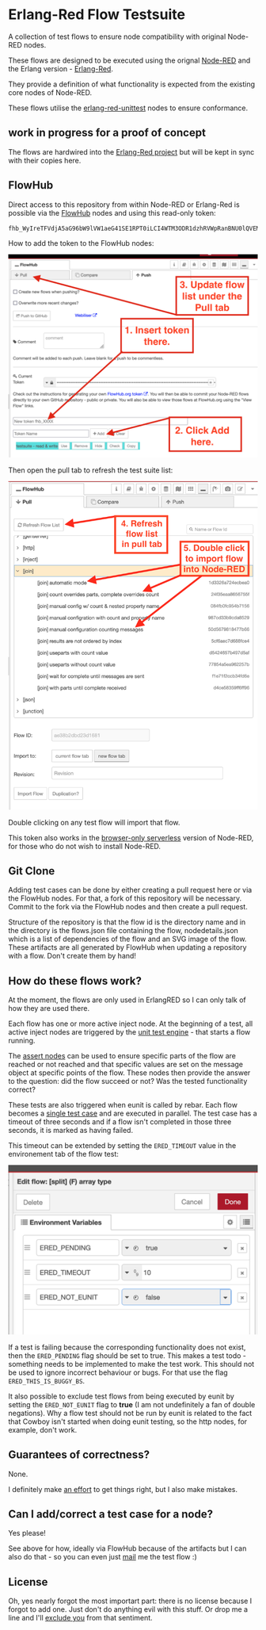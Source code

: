 # Erlang-Red Flow Testsuite

A collection of test flows to ensure node compatibility with original Node-RED nodes.

These flows are designed to be executed using the orignal [Node-RED](https://nodered.org) and the Erlang version - [Erlang-Red](https://github.com/gorenje/erlang-red).

They provide a definition of what functionality is expected from the existing core nodes of Node-RED.

These flows utilise the [erlang-red-unittest](https://github.com/gorenje/erlang-red-unittesting-nodes) nodes to ensure conformance.

## work in progress for a proof of concept

The flows are hardwired into the [Erlang-Red project](https://github.com/gorenje/erlang-red/tree/main/priv/testflows) but will be kept in sync with their copies here.

## FlowHub

Direct access to this repository from within Node-RED or Erlang-Red is possible via the [FlowHub](https://flows.nodered.org/node/@gregoriusrippenstein/node-red-contrib-flowhub) nodes and using this read-only token:

```
fhb_WyIreTFVdjA5aG96bW9lVW1aeG41SE1RPT0iLCI4WTM3ODR1dzhRVWpRanBNU0lQVEM2OG5PRVZwRFZpQm84M0dTT3VRTVdEcmh6N0VyUTk2a1JXVUZpdWZkUnZLS0pTb0NBWmRnT25oa3g3VHlRcUd3ZUM2SmU0RTNZOUJwbjN2alRqc2dMNi9tekswUkRPYzlaNjBEZ0RoUzBtbnZMeFFUSWZIV3oxczZMYTRYTXA4UVFldmsxM0hGWlcwS2RrVEEzaVB4ZjBSTW4xdTF0UXZjYjIyRDI2ZEpTQUI0Q3dDdzd1NXdzZlB3dWd0N1VKT3RmUGkzakNDRzcwaVd6dzdFdkZrNGlyTFl2S2Z6cThMIl0
```

How to add the token to the FlowHub nodes:

![img](.images/flowhub-token-tab.png)


Then open the pull tab to refresh the test suite list:

![img](.images/update-pull-tab.png)

Double clicking on any test flow will import that flow.

This token also works in the [browser-only serverless](https://deadred.flowhub.org) version of Node-RED, for those who do not wish to install Node-RED.

## Git Clone

Adding test cases can be done by either creating a pull request here or via the FlowHub nodes. For that, a fork of this repository will be necessary. Commit to the fork via the FlowHub nodes and then create a pull request.

Structure of the repository is that the flow id is the directory name and in the directory is the flows.json file containing the flow, nodedetails.json which is a list of dependencies of the flow and an SVG image of the flow. These artifacts are all generated by FlowHub when updating a repository with a flow. Don't create them by hand!

## How do these flows work?

At the moment, the flows are only used in ErlangRED so I can only talk of how they are used there.

Each flow has one or more active inject node. At the beginning of a test, all active inject nodes are triggered by the [unit test engine](https://github.com/gorenje/erlang-red/blob/c0cdebe6e0af83747fe406771bd50cf6ad59a528/src/servers/ered_unittest_engine.erl#L193-L200) - that starts a flow running.

The [assert nodes](https://flows.nodered.org/node/@gregoriusrippenstein/erlang-red-unittest) can be used to ensure specific parts of the flow are reached or not reached and that specific values are set on the message object at specific points of the flow. These nodes then provide the answer to the question: did the flow succeed or not? Was the tested functionality correct?

These tests are also triggered when eunit is called by rebar. Each flow becomes a [single test case](https://github.com/gorenje/erlang-red/blob/c0cdebe6e0af83747fe406771bd50cf6ad59a528/test/flow_file_test.erl#L199-L217) and are executed in parallel. The test case has a timeout of three seconds and if a flow isn't completed in those three seconds, it is marked as having failed.

This timeout can be extended by setting the `ERED_TIMEOUT` value in the environement tab of the flow test:

![img](.images/flow-test-settings.png)

If a test is failing because the corresponding functionality does not exist, then the `ERED_PENDING` flag should be set to true. This makes a test todo - something needs to be implemented to make the test work. This should not be used to ignore incorrect behaviour or bugs. For that use the flag `ERED_THIS_IS_BUGGY_BS`.

It also possible to exclude test flows from being executed by eunit by setting the `ERED_NOT_EUNIT` flag to **true** (I am not undefinitely a fan of double negations). Why a flow test should not be run by eunit is related to the fact that Cowboy isn't started when doing eunit testing, so the http nodes, for example, don't work.

## Guarantees of correctness?

None.

I definitely make [an effort](https://discourse.nodered.org/t/switch-node-check-all-mode-and-otherwise-why-does-otherwise-not-match/96794) to get things right, but I also make mistakes.

## Can I add/correct a test case for a node?

Yes please!

See above for how, ideally via FlowHub because of the artifacts but I can also do that - so you can even just [mail](mailto:testflows@spread-the.love) me the test flow :)

## License

Oh, yes nearly forgot the most importart part: there is no license because I forgot to add one. Just don't do anything evil with this stuff. Or drop me a line and I'll [exclude you](https://opensource.stackexchange.com/questions/2468/is-there-a-license-which-prevents-misuse-of-the-source-code/2471#2471) from that sentiment.
